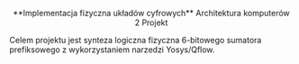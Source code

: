 <p align="center">
**Implementacja fizyczna układów cyfrowych**
Architektura komputerów 2
Projekt
</p>
Celem projektu  jest  synteza  logiczna  fizyczna 6-bitowego 
sumatora prefiksowego z wykorzystaniem narzedzi Yosys/Qflow.
